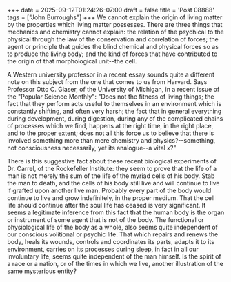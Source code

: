 +++
date = 2025-09-12T01:24:26-07:00
draft = false
title = 'Post 08888'
tags = ["John Burroughs"]
+++
We cannot explain the origin of living matter by the properties which living matter possesses. There are three things that mechanics and chemistry cannot explain: the relation of the psychical to the physical through the law of the conservation and correlation of forces; the agent or principle that guides the blind chemical and physical forces so as to produce the living body; and the kind of forces that have contributed to the origin of that morphological unit--the cell.

A Western university professor in a recent essay sounds quite a different note on this subject from the one that comes to us from Harvard. Says Professor Otto C. Glaser, of the University of Michigan, in a recent issue of the "Popular Science Monthly": "Does not the fitness of living things; the fact that they perform acts useful to themselves in an environment which is constantly shifting, and often very harsh; the fact that in general everything during development, during digestion, during any of the complicated chains of processes which we find, happens at the right time, in the right place, and to the proper extent; does not all this force us to believe that there is involved something more than mere chemistry and physics?--something, not consciousness necessarily, yet its analogue--a vital _x_?"

There is this suggestive fact about these recent biological experiments of Dr. Carrel, of the Rockefeller Institute: they seem to prove that the life of a man is not merely the sum of the life of the myriad cells of his body. Stab the man to death, and the cells of his body still live and will continue to live if grafted upon another live man. Probably every part of the body would continue to live and grow indefinitely, in the proper medium. That the cell life should continue after the soul life has ceased is very significant. It seems a legitimate inference from this fact that the human body is the organ or instrument of some agent that is not of the body. The functional or physiological life of the body as a whole, also seems quite independent of our conscious volitional or psychic life. That which repairs and renews the body, heals its wounds, controls and coordinates its parts, adapts it to its environment, carries on its processes during sleep, in fact in all our involuntary life, seems quite independent of the man himself. Is the spirit of a race or a nation, or of the times in which we live, another illustration of the same mysterious entity?
